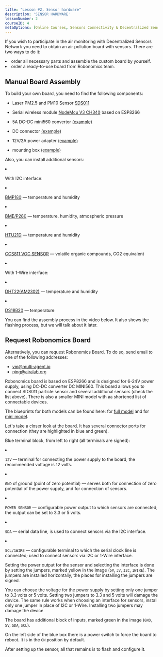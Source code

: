 ```yaml
---
title: "Lesson #2, Sensor hardware"
description: 'SENSOR HARDWARE'
lessonNumber: 2
courseID: 4
metaOptions: [Online Courses, Sensors Connectivity & Decentralized Sensors Network]
---
```


If you wish to participate in the air monitoring with Decentralized Sensors Network you need to obtain an air pollution board with sensors. There are two ways to do it:

<List>

<li>order all necessary parts and assemble the custom board by yourself.</li>
<li>order a ready-to-use board from Robonomics team.</li>

</List>

## Manual Board Assembly

To build your own board, you need to find the following components:

- Laser PM2.5 and PM10 Sensor [SDS011](https://www.amazon.com/SDS011-Quality-Detection-Conditioning-Monitor/dp/B07FSDMRR5)

- Serial wireless module [NodeMcu V3 CH340](https://www.amazon.com/ACEIRMC-Wireless-Development-Compatible-MicroPython/dp/B092ZCG2X2) based on ESP8266

- 5A DC-DC mini560 convertor [(example)](https://www.amazon.com/Alinan-Efficiency-Converter-Regulator-Stabilized/dp/B09W8P1QNM)

- DC connector [(example)](https://www.amazon.com/CenryKay-DC-099-Threaded-Connector-Adapter/dp/B08CMMQMP6?th=1)

- 12V/2А power adapter [(example)](https://www.amazon.com/TMEZON-Power-Adapter-Supply-2-1mm/dp/B00Q2E5IXW)

- mounting box [(example)](https://www.amazon.com/LeMotech-Dustproof-Waterproof-Electrical-300mmx250mmx120mm/dp/B075DHT7X2/ref=sxin_18_ac_d_mf_brs?ac_md=7-4-TGVNb3RlY2g%3D-ac_d_mf_brs_brs&content-id=amzn1.sym.1ad31f34-ba12-4dca-be4b-f62f7f5bb10d%3Aamzn1.sym.1ad31f34-ba12-4dca-be4b-f62f7f5bb10d&crid=2ZDX87O7MINYG&cv_ct_cx=junction+box+plastic&keywords=junction+box+plastic&pd_rd_i=B075DHT7X2&pd_rd_r=2bbd50d4-9ef9-4fa1-a1a2-e55c482bce49&pd_rd_w=EcHLy&pd_rd_wg=z42mC&pf_rd_p=1ad31f34-ba12-4dca-be4b-f62f7f5bb10d&pf_rd_r=WDAX58YZKG6YKZ70X5QE&qid=1676642125&sprefix=Junction+Box%2Caps%2C451&sr=1-4-8b2f235a-dddf-4202-bbb9-592393927392)

Also, you can install additional sensors:

<List  type="numbers">

<li>

With I2C interface:

<List>

<li>

[BMP180](https://cdn-shop.adafruit.com/datasheets/BST-BMP180-DS000-09.pdf) — temperature and humidity

</li>

<li>

[BME/P280](https://www.mouser.com/datasheet/2/783/BST-BME280-DS002-1509607.pdf) — temperature, humidity, atmospheric pressure

</li>

<li>

[HTU21D](https://eu.mouser.com/ProductDetail/Measurement-Specialties/HTU21D?qs=tx5doIiTu8oixw1WN5Uy8A%3D%3D) — temperature and humidity

</li>

<li>

[CCS811 VOC SENSOR](https://www.sciosense.com/wp-content/uploads/documents/Application-Note-Baseline-Save-and-Restore-on-CCS811.pdf) — volatile organic compounds, CO2 equivalent

</li>

</List>

</li>

<li>

With 1-Wire interface:

<List>

<li>

[DHT22(AM2302)](https://files.seeedstudio.com/wiki/Grove-Temperature_and_Humidity_Sensor_Pro/res/AM2302-EN.pdf) — temperature and humidity

</li>

<li>

[DS18B20](https://cdn.sparkfun.com/datasheets/Sensors/Temp/DS18B20.pdf) — temperature

</li>

</List>

</li>

</List>

You can find the assembly process in the video below. It also shows the flashing process, but we will talk about it later.

<RoboAcademyYoutube link="https://www.youtube.com/watch?v=OdTd1sacCso" />

## Request Robonomics Board

Alternatively, you can request Robonomics Board. To do so, send email to one of the following addresses:

- vm@multi-agent.io
- ping@airalab.org

Robonomics board is based on ESP8266 and is designed for 6-24V power supply, using DC-DC converter DC MINI560. This board allows you to connect SDS011 particle sensor and several additional sensors (check the list above). There is also a smaller MINI model with aa shortened list of connectable devices.

<LessonImages figure figureCaption="Full model of Robonomics board" src="sensors-connectivity-course/lesson-2-1.png" alt="Full model of Robonomics board"/>

<LessonImages  figure figureCaption="Mini model of Robonomics board" src="sensors-connectivity-course/lesson-2-2.png" alt="Mini model of Robonomics board"/>

The blueprints for both models can be found here: for [full model](https://oshwlab.com/ludovich88/aira_sensor_rev0-1) and for [mini model](https://oshwlab.com/ludovich88/aira_sensor_d1_mini).

Let's take a closer look at the board. It has several connector ports for connection (they are highlighted in blue and green).

<LessonImages imageClasses="mb" src="sensors-connectivity-course/lesson-2-3.png" alt="Full model of Robonomics board"/>

Blue terminal block, from left to right (all terminals are signed):

<List>
  <li class="flex">

  <code>12V</code> — terminal for connecting the power supply to the board; the recommended voltage is 12 volts.

  </li>

  <li class="flex">

  <code>GND</code> of ground (point of zero potential) — serves both for connection of zero potential of the power supply, and for connection of sensors.

  </li>

  <li class="flex">

  <code>POWER SENSOR</code> — configurable power output to which sensors are connected; the output can be set to 3.3 or 5 volts.

  </li>

  <li class="flex">

  <code>SDA</code> — serial data line, is used to connect sensors via the I2C interface.

  </li>

  <li class="flex">

  <code>SCL/1WIRE</code> — configurable terminal to which the serial clock line is connected; used to connect sensors via I2C or 1-Wire interface.

  </li>
</List>

Setting the power output for the sensor and selecting the interface is done by setting the jumpers, marked yellow in the image (`5V`, `3V`, `I2C`, `1WIRE`). The jumpers are installed horizontally, the places for installing the jumpers are signed.


<RoboAcademyNote type="warning" title="WARNING">
You can choose the voltage for the power supply by setting only one jumper to 3.3 volts or 5 volts. Setting two jumpers to 3.3 and 5 volts will damage the device. The same rule works when choosing an interface for sensors, install only one jumper in place of I2C or 1-Wire. Installing two jumpers may damage the device.
</RoboAcademyNote>

The board has additional block of inputs, marked green in the image (`GND`, `5V`, `SDA`, `SCL`).

On the left side of the blue box there is a power switch to force the board to reboot. It is in the `ON` position by default.

After setting up the sensor, all that remains is to flash and configure it.

